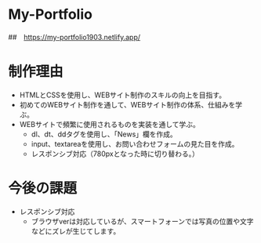 # My-Portfolio

##　https://my-portfolio1903.netlify.app/



# 制作理由
- HTMLとCSSを使用し、WEBサイト制作のスキルの向上を目指す。
- 初めてのWEBサイト制作を通して、WEBサイト制作の体系、仕組みを学ぶ。
- WEBサイトで頻繁に使用されるものを実装を通して学ぶ。
  - dl、dt、ddタグを使用し、「News」欄を作成。
  - input、textareaを使用し、お問い合わせフォームの見た目を作成。
  - レスポンシブ対応（780pxとなった時に切り替わる。）

# 今後の課題
- レスポンシブ対応
  - ブラウザverは対応しているが、スマートフォーンでは写真の位置や文字などにズレが生じてします。

